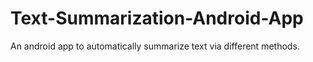 # Text-Summarization-Android-App
An android app to automatically summarize text via different methods.
